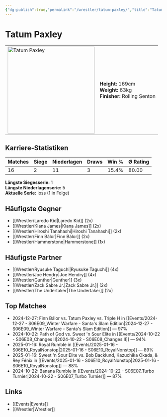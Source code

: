 ```yaml
---
{"dg-publish":true,"permalink":"/wrestler/tatum-paxley/","title":"Tatum Paxley","tags":["wrestler"],"noteIcon":""}
---
```



# Tatum Paxley

<table>
        <tr>
        <td><img src="https://github.com/CptSpaulding1980/choke-slam-wrestling/releases/download/images/Tatum_Paxley.png" width="280" alt="Tatum Paxley"></td>
        <td>
        <b>Height:</b> 169cm<br>
        <b>Weight:</b> 63kg<br>
        <b>Finisher:</b> Rolling Senton<br>
        </td>
        </tr>
        </table>
        
## Karriere-Statistiken

| Matches | Siege | Niederlagen | Draws | Win % | Ø Rating |
|---------|-------|-------------|-------|-------|-----------|
| 16 | 2 | 11 | 3 | 15.4% | 80.00 |

**Längste Siegesserie:** 1<br>**Längste Niederlagenserie:** 5<br>**Aktuelle Serie:** loss (1 in Folge)


## Häufigste Gegner
- [[Wrestler/Laredo Kid\|Laredo Kid]] (2x)
- [[Wrestler/Kiana James\|Kiana James]] (2x)
- [[Wrestler/Hiroshi Tanahashi\|Hiroshi Tanahashi]] (2x)
- [[Wrestler/Finn Bálor\|Finn Bálor]] (2x)
- [[Wrestler/Hammerstone\|Hammerstone]] (1x)

## Häufigste Partner
- [[Wrestler/Ryusuke Taguchi\|Ryusuke Taguchi]] (4x)
- [[Wrestler/Joe Hendry\|Joe Hendry]] (4x)
- [[Wrestler/Gunther\|Gunther]] (3x)
- [[Wrestler/Zack Sabre Jr.\|Zack Sabre Jr.]] (2x)
- [[Wrestler/The Undertaker\|The Undertaker]] (2x)

## Top Matches
- 2024-12-27: Finn Bálor vs. Tatum Paxley vs. Triple H in [[Events/2024-12-27 - S06E09_Winter Warfare - Santa's Slam Edition\|2024-12-27 - S06E09_Winter Warfare - Santa's Slam Edition]] — 97%
- 2024-10-22: Path of God vs. Sweet 'n Sour Elite in [[Events/2024-10-22 - S06E08_Changes II\|2024-10-22 - S06E08_Changes II]] — 94%
- 2025-01-16: Royal Rumble in [[Events/2025-01-16 - S06E10_RoyalNonstop\|2025-01-16 - S06E10_RoyalNonstop]] — 89%
- 2025-01-16: Sweet 'n Sour Elite vs. Bob Backlund, Kazuchika Okada, & Rey Fénix in [[Events/2025-01-16 - S06E10_RoyalNonstop\|2025-01-16 - S06E10_RoyalNonstop]] — 88%
- 2024-10-22: Banana Rumble in [[Events/2024-10-22 - S06E07_Turbo Turnier\|2024-10-22 - S06E07_Turbo Turnier]] — 87%

## Links
- [[Events\|Events]]
- [[Wrestler\|Wrestler]]
